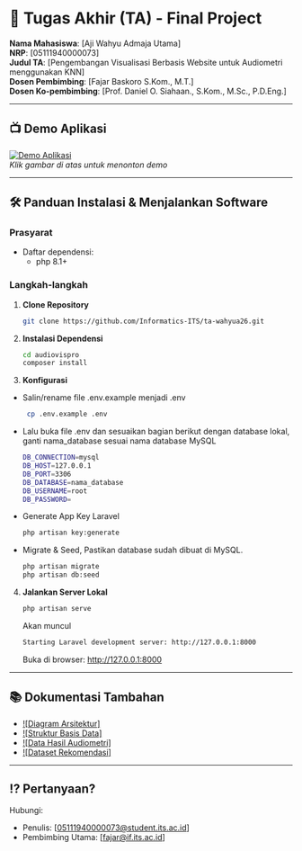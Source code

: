 # 🏁 Tugas Akhir (TA) - Final Project

**Nama Mahasiswa**: [Aji Wahyu Admaja Utama]  
**NRP**: [05111940000073]  
**Judul TA**: [Pengembangan Visualisasi Berbasis Website untuk Audiometri menggunakan KNN]  
**Dosen Pembimbing**: [Fajar Baskoro S.Kom., M.T.]  
**Dosen Ko-pembimbing**: [Prof. Daniel O. Siahaan., S.Kom., M.Sc., P.D.Eng.]

---

## 📺 Demo Aplikasi  

[![Demo Aplikasi](https://i3.ytimg.com/vi/6mfrl0J2aMU/maxresdefault.jpg)](https://youtu.be/6mfrl0J2aMU)  
*Klik gambar di atas untuk menonton demo*

---


## 🛠 Panduan Instalasi & Menjalankan Software  

### Prasyarat  
- Daftar dependensi:
  - php 8.1+

### Langkah-langkah  
1. **Clone Repository**  
   ```bash
   git clone https://github.com/Informatics-ITS/ta-wahyua26.git
   ```
2. **Instalasi Dependensi**
   ```bash
   cd audiovispro
   composer install
   ```
3. **Konfigurasi**
- Salin/rename file .env.example menjadi .env
  ```bash
   cp .env.example .env
   ```
- Lalu buka file .env dan sesuaikan bagian berikut dengan database lokal, ganti nama_database sesuai nama database MySQL 
  ```bash
  DB_CONNECTION=mysql
  DB_HOST=127.0.0.1
  DB_PORT=3306
  DB_DATABASE=nama_database
  DB_USERNAME=root
  DB_PASSWORD=
   ```
- Generate App Key Laravel
  ```bash
  php artisan key:generate
   ```
- Migrate & Seed, Pastikan database sudah dibuat di MySQL.
  ```bash
  php artisan migrate
  php artisan db:seed
   ```
4. **Jalankan Server Lokal**
   ```bash
   php artisan serve
   ```
   Akan muncul
   ```bash
   Starting Laravel development server: http://127.0.0.1:8000
   ```
   Buka di browser: http://127.0.0.1:8000

---

## 📚 Dokumentasi Tambahan

- [![Diagram Arsitektur]](docs/architecture.png)
- [![Struktur Basis Data]](docs/pdm.png)
- [![Data Hasil Audiometri]](docs/data.sql)
- [![Dataset Rekomendasi]](docs/dataset.csv)

---

## ⁉️ Pertanyaan?

Hubungi:
- Penulis: [05111940000073@student.its.ac.id]
- Pembimbing Utama: [fajar@if.its.ac.id]
